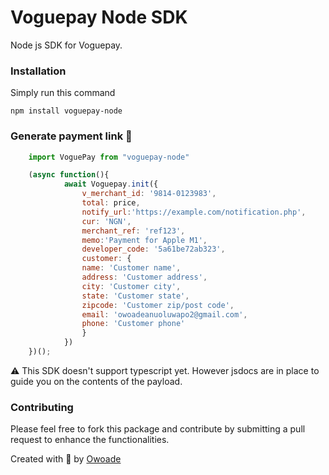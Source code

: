 # Voguepay Node SDK

Node js SDK for Voguepay.

### Installation

Simply run this command

```
npm install voguepay-node
```
### Generate payment link 🔗

```js
    import VoguePay from "voguepay-node"

    (async function(){
            await Voguepay.init({
                v_merchant_id: '9814-0123983',
                total: price,
                notify_url:'https://example.com/notification.php',
                cur: 'NGN',
                merchant_ref: 'ref123',
                memo:'Payment for Apple M1',
                developer_code: '5a61be72ab323',
                customer: {
                name: 'Customer name',
                address: 'Customer address',
                city: 'Customer city',
                state: 'Customer state',
                zipcode: 'Customer zip/post code',
                email: 'owoadeanuoluwapo2@gmail.com',
                phone: 'Customer phone'
                }
            })
    })();

```

⚠️ This SDK doesn't support typescript yet. However jsdocs are in place to guide you on the contents of the payload.

### Contributing

Please feel free to fork this package and contribute by submitting a pull request to enhance the functionalities.


Created with 🧡 by [Owoade](https://my-portfolio-owoade.vercel.app/)